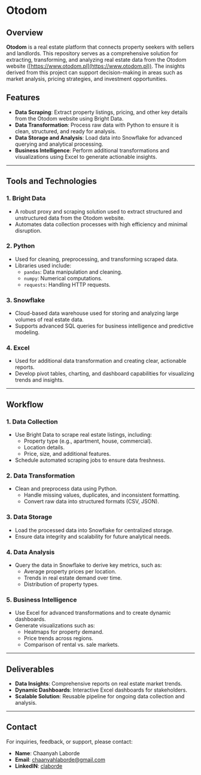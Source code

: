 # Otodom


## Overview

**Otodom** is a real estate platform that connects property seekers with sellers and landlords. This repository serves as a comprehensive solution for extracting, transforming, and analyzing real estate data from the Otodom website ([https://www.otodom.pl](https://www.otodom.pl)). The insights derived from this project can support decision-making in areas such as market analysis, pricing strategies, and investment opportunities.

## Features
- **Data Scraping**: Extract property listings, pricing, and other key details from the Otodom website using Bright Data.
- **Data Transformation**: Process raw data with Python to ensure it is clean, structured, and ready for analysis.
- **Data Storage and Analysis**: Load data into Snowflake for advanced querying and analytical processing.
- **Business Intelligence**: Perform additional transformations and visualizations using Excel to generate actionable insights.

---

## Tools and Technologies

### 1. **Bright Data**
- A robust proxy and scraping solution used to extract structured and unstructured data from the Otodom website.
- Automates data collection processes with high efficiency and minimal disruption.

### 2. **Python**
- Used for cleaning, preprocessing, and transforming scraped data.
- Libraries used include:
  - `pandas`: Data manipulation and cleaning.
  - `numpy`: Numerical computations.
  - `requests`: Handling HTTP requests.

### 3. **Snowflake**
- Cloud-based data warehouse used for storing and analyzing large volumes of real estate data.
- Supports advanced SQL queries for business intelligence and predictive modeling.

### 4. **Excel**
- Used for additional data transformation and creating clear, actionable reports.
- Develop pivot tables, charting, and dashboard capabilities for visualizing trends and insights.

---

## Workflow

### 1. **Data Collection**
- Use Bright Data to scrape real estate listings, including:
  - Property type (e.g., apartment, house, commercial).
  - Location details.
  - Price, size, and additional features.
- Schedule automated scraping jobs to ensure data freshness.

### 2. **Data Transformation**
- Clean and preprocess data using Python.
  - Handle missing values, duplicates, and inconsistent formatting.
  - Convert raw data into structured formats (CSV, JSON).

### 3. **Data Storage**
- Load the processed data into Snowflake for centralized storage.
- Ensure data integrity and scalability for future analytical needs.

### 4. **Data Analysis**
- Query the data in Snowflake to derive key metrics, such as:
  - Average property prices per location.
  - Trends in real estate demand over time.
  - Distribution of property types.

### 5. **Business Intelligence**
- Use Excel for advanced transformations and to create dynamic dashboards.
- Generate visualizations such as:
  - Heatmaps for property demand.
  - Price trends across regions.
  - Comparison of rental vs. sale markets.

---

## Deliverables
- **Data Insights**: Comprehensive reports on real estate market trends.
- **Dynamic Dashboards**: Interactive Excel dashboards for stakeholders.
- **Scalable Solution**: Reusable pipeline for ongoing data collection and analysis.

---

## Contact
For inquiries, feedback, or support, please contact:
- **Name**: Chaanyah Laborde
- **Email**: chaanyahlaborde@gmail.com
- **LinkedIN**: [claborde](https://www.linkedin.com/in/claborde/)

